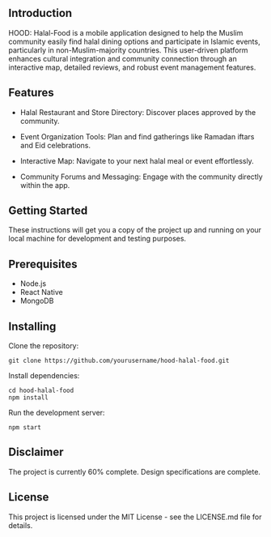## Introduction
HOOD: Halal-Food is a mobile application designed to help the Muslim community easily find halal dining options and participate in Islamic events, particularly in non-Muslim-majority countries. This user-driven platform enhances cultural integration and community connection through an interactive map, detailed reviews, and robust event management features.

## Features
- Halal Restaurant and Store Directory: Discover places approved by the community.

- Event Organization Tools: Plan and find gatherings like Ramadan iftars and Eid celebrations.

- Interactive Map: Navigate to your next halal meal or event effortlessly.

- Community Forums and Messaging: Engage with the community directly within the app.


## Getting Started
These instructions will get you a copy of the project up and running on your local machine for development and testing purposes.

## Prerequisites
- Node.js
- React Native
- MongoDB

## Installing

Clone the repository:

```
git clone https://github.com/yourusername/hood-halal-food.git
```
Install dependencies:

```
cd hood-halal-food
npm install
```
Run the development server:

```
npm start
```

## Disclaimer
The project is currently 60% complete. Design specifications are complete.

## License
This project is licensed under the MIT License - see the LICENSE.md file for details.
